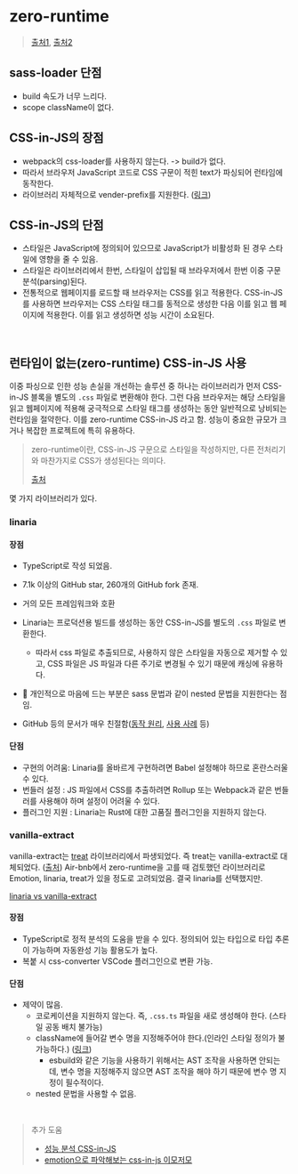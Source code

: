 # zero-runtime

> [출처1](https://velog.io/@jhlee910609/sass-%EA%B1%B0%EB%91%AC%EB%82%B4%EA%B3%A0-css-in-js-%EC%82%AC%EC%9A%A9%ED%95%98%EA%B8%B0), [출처2](https://blog.logrocket.com/comparing-the-top-zero-runtime-css-in-js-libraries/)

## sass-loader 단점

- build 속도가 너무 느리다.
- scope className이 없다.

## CSS-in-JS의 장점

- webpack의 css-loader를 사용하지 않는다. -> build가 없다.
- 따라서 브라우저 JavaScript 코드로 CSS 구문이 적힌 text가 파싱되어 런타임에 동작한다.
- 라이브러리 자체적으로 vender-prefix를 지원한다. ([링크](https://css-tricks.com/a-thorough-analysis-of-css-in-js/#aa-automatic-vendor-prefixes))

## CSS-in-JS의 단점

- 스타일은 JavaScript에 정의되어 있으므로 JavaScript가 비활성화 된 경우 스타일에 영향을 줄 수 있음.
- 스타일은 라이브러리에서 한번, 스타일이 삽입될 때 브라우저에서 한번 이중 구문 분석(parsing)된다.
- 전통적으로 웹페이지를 로드할 때 브라우저는 CSS를 읽고 적용한다. CSS-in-JS를 사용하면 브라우저는 CSS 스타일 태그를 동적으로 생성한 다음 이를 읽고 웹 페이지에 적용한다. 이를 읽고 생성하면 성능 시간이 소요된다.

<br/>

## 런타임이 없는(zero-runtime) CSS-in-JS 사용

이중 파싱으로 인한 성능 손실을 개선하는 솔루션 중 하나는 라이브러리가 먼저 CSS-in-JS 블록을 별도의 `.css` 파일로 변환해야 한다. 그런 다음 브라우저는 해당 스타일을 읽고 웹페이지에 적용해 궁극적으로 스타일 태그를 생성하는 동안 일반적으로 낭비되는 런타임을 절약한다. 이를 zero-runtime CSS-in-JS 라고 함. 성능이 중요한 규모가 크거나 복잡한 프로젝트에 특히 유용하다.

> zero-runtime이란, CSS-in-JS 구문으로 스타일을 작성하지만, 다른 전처리기와 마찬가지로 CSS가 생성된다는 의미다.
>
> [출처](https://css-tricks.com/the-unseen-performance-costs-of-modern-css-in-js-libraries/)

몇 가지 라이브러리가 있다.

### linaria

#### 장점

- TypeScript로 작성 되었음.
- 7.1k 이상의 GitHub star, 260개의 GitHub fork 존재.
- 거의 모든 프레임워크와 호환
- Linaria는 프로덕션용 빌드를 생성하는 동안 CSS-in-JS를 별도의 `.css` 파일로 변환한다.
  - 따라서 css 파일로 추출되므로, 사용하지 않은 스타일을 자동으로 제거할 수 있고, CSS 파일은 JS 파일과 다른 주기로 변경될 수 있기 때문에 캐싱에 유용하다.

- 📌 개인적으로 마음에 드는 부분은 sass 문법과 같이 nested 문법을 지원한다는 점임.
- GitHub 등의 문서가 매우 친절함([동작 원리](https://github.com/callstack/linaria/blob/master/docs/BENEFITS.md), [사용 사례](https://medium.com/airbnb-engineering/airbnbs-trip-to-linaria-dc169230bd12) 등)

#### 단점

- 구현의 어려움: Linaria를 올바르게 구현하려면 Babel 설정해야 하므로 혼란스러울 수 있다.
- 번들러 설정 : JS 파일에서 CSS를 추출하려면 Rollup 또는 Webpack과 같은 번들러를 사용해야 하며 설정이 어려울 수 있다.
- 플러그인 지원 : Linaria는 Rust에 대한 고품질 플러그인을 지원하지 않는다.

### vanilla-extract

vanilla-extract는 [treat](https://github.com/seek-oss/treat) 라이브러리에서 파생되었다. 즉 treat는 vanilla-extract로 대체되었다. ([출처](https://github.com/andreipfeiffer/css-in-js#treat)) Air-bnb에서 zero-runtime을 고를 때 검토했던 라이브러리로 Emotion, linaria, treat가 있을 정도로 고려되었음. 결국 linaria를 선택했지만.

[linaria vs vanilla-extract](https://github.com/silviogutierrez/reactivated/discussions/139)

#### 장점

- TypeScript로 정적 분석의 도움을 받을 수 있다. 정의되어 있는 타입으로 타입 추론이 가능하며 자동완성 기능 활용도가 높다.
- 복붙 시 css-converter VSCode 플러그인으로 변환 가능.

#### 단점

- 제약이 많음.
  - 코로케이션을 지원하지 않는다. 즉, `.css.ts` 파일을 새로 생성해야 한다. (스타일 공동 배치 불가능)
  - className에 들어갈 변수 명을 지정해주어야 한다.(인라인 스타일 정의가 불가능하다.) ([링크](https://github.com/vanilla-extract-css/vanilla-extract/discussions/500))
    - esbuild와 같은 기능을 사용하기 위해서는 AST 조작을 사용하면 안되는데, 변수 명을 지정해주지 않으면 AST 조작을 해야 하기 때문에 변수 명 지정이 필수적이다.
  - nested 문법을 사용할 수 없음.

<br/>

> 추가 도움
>
> - [성능 분석 CSS-in-JS](https://css-tricks.com/a-thorough-analysis-of-css-in-js/)
> - [emotion으로 파악해보는 css-in-js 이모저모](https://ideveloper2.dev/blog/2022-01-25--emotion%EC%9C%BC%EB%A1%9C-%ED%8C%8C%EC%95%85%ED%95%B4%EB%B3%B4%EB%8A%94-css-in-js%EC%9D%98-%EC%9D%B4%EB%AA%A8%EC%A0%80%EB%AA%A8/)
